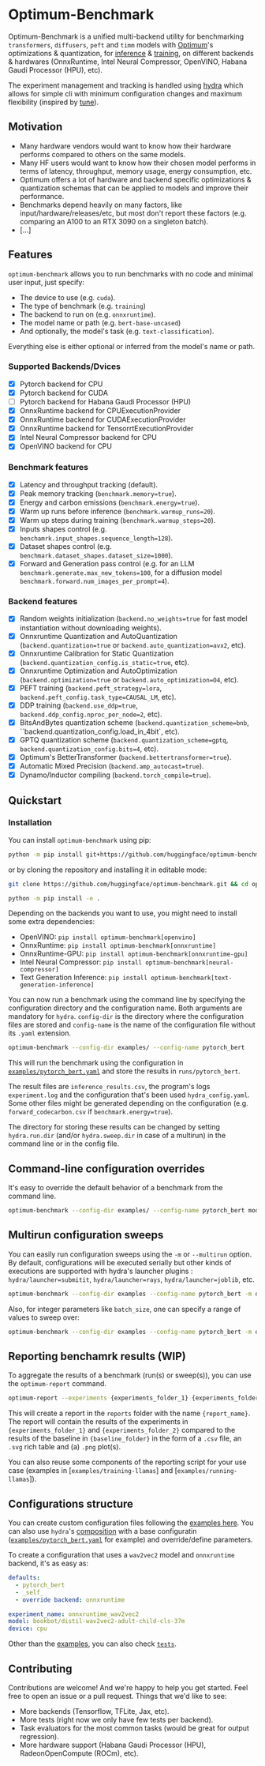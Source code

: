 # Optimum-Benchmark

Optimum-Benchmark is a unified multi-backend utility for benchmarking `transformers`, `diffusers`, `peft` and `timm` models with [Optimum](https://github.com/huggingface/optimum)'s optimizations & quantization, for [inference](https://github.com/huggingface/optimum#accelerated-inference) & [training](https://github.com/huggingface/optimum#accelerated-training), on different backends & hardwares (OnnxRuntime, Intel Neural Compressor, OpenVINO, Habana Gaudi Processor (HPU), etc).

The experiment management and tracking is handled using [hydra](https://hydra.cc/) which allows for simple cli with minimum configuration changes and maximum flexibility (inspired by [tune](https://github.com/huggingface/tune)).

## Motivation

- Many hardware vendors would want to know how their hardware performs compared to others on the same models.
- Many HF users would want to know how their chosen model performs in terms of latency, throughput, memory usage, energy consumption, etc.
- Optimum offers a lot of hardware and backend specific optimizations & quantization schemas that can be applied to models and improve their performance.
- Benchmarks depend heavily on many factors, like input/hardware/releases/etc, but most don't report these factors (e.g. comparing an A100 to an RTX 3090 on a singleton batch).
- [...]

## Features

`optimum-benchmark` allows you to run benchmarks with no code and minimal user input, just specify:

- The device to use (e.g. `cuda`).
- The type of benchmark (e.g. `training`)
- The backend to run on (e.g. `onnxruntime`).
- The model name or path (e.g. `bert-base-uncased`)
- And optionally, the model's task (e.g. `text-classification`).

Everything else is either optional or inferred from the model's name or path.

### Supported Backends/Dvices

- [x] Pytorch backend for CPU
- [x] Pytorch backend for CUDA
- [ ] Pytorch backend for Habana Gaudi Processor (HPU)
- [x] OnnxRuntime backend for CPUExecutionProvider
- [x] OnnxRuntime backend for CUDAExecutionProvider
- [x] OnnxRuntime backend for TensorrtExecutionProvider
- [x] Intel Neural Compressor backend for CPU
- [x] OpenVINO backend for CPU

### Benchmark features

- [x] Latency and throughput tracking (default).
- [x] Peak memory tracking (`benchmark.memory=true`).
- [x] Energy and carbon emissions (`benchmark.energy=true`).
- [x] Warm up runs before inference (`benchmark.warmup_runs=20`).
- [x] Warm up steps during training (`benchmark.warmup_steps=20`).
- [x] Inputs shapes control (e.g. `benchamrk.input_shapes.sequence_length=128`).
- [x] Dataset shapes control (e.g. `benchmark.dataset_shapes.dataset_size=1000`).
- [x] Forward and Generation pass control (e.g. for an LLM `benchmark.generate.max_new_tokens=100`, for a diffusion model `benchmark.forward.num_images_per_prompt=4`).

### Backend features

- [x] Random weights initialization (`backend.no_weights=true` for fast model instantiation without downloading weights).
- [x] Onnxruntime Quantization and AutoQuantization (`backend.quantization=true` or `backend.auto_quantization=avx2`, etc).
- [x] Onnxruntime Calibration for Static Quantization (`backend.quantization_config.is_static=true`, etc).
- [x] Onnxruntime Optimization and AutoOptimization (`backend.optimization=true` or `backend.auto_optimization=O4`, etc).
- [x] PEFT training (`backend.peft_strategy=lora`, `backend.peft_config.task_type=CAUSAL_LM`, etc).
- [x] DDP training (`backend.use_ddp=true`, `backend.ddp_config.nproc_per_node=2`, etc).
- [x] BitsAndBytes quantization scheme (`backend.quantization_scheme=bnb`, ``backend.quantization_config.load_in_4bit`, etc).
- [x] GPTQ quantization scheme (`backend.quantization_scheme=gptq`, `backend.quantization_config.bits=4`, etc).
- [x] Optimum's BetterTransformer (`backend.bettertransformer=true`).
- [x] Automatic Mixed Precision (`backend.amp_autocast=true`).
- [x] Dynamo/Inductor compiling (`backend.torch_compile=true`).

## Quickstart

### Installation

You can install `optimum-benchmark` using pip:

```bash
python -m pip install git+https://github.com/huggingface/optimum-benchmark.git
```

or by cloning the repository and installing it in editable mode:

```bash
git clone https://github.com/huggingface/optimum-benchmark.git && cd optimum-benchmark

python -m pip install -e .
```

Depending on the backends you want to use, you might need to install some extra dependencies:

- OpenVINO: `pip install optimum-benchmark[openvino]`
- OnnxRuntime: `pip install optimum-benchmark[onnxruntime]`
- OnnxRuntime-GPU: `pip install optimum-benchmark[onnxruntime-gpu]`
- Intel Neural Compressor: `pip install optimum-benchmark[neural-compressor]`
- Text Generation Inference: `pip install optimum-benchmark[text-generation-inference]`

You can now run a benchmark using the command line by specifying the configuration directory and the configuration name. Both arguments are mandatory for `hydra`. `config-dir` is the directory where the configuration files are stored and `config-name` is the name of the configuration file without its `.yaml` extension.

```bash
optimum-benchmark --config-dir examples/ --config-name pytorch_bert
```

This will run the benchmark using the configuration in [`examples/pytorch_bert.yaml`](examples/pytorch_bert.yaml) and store the results in `runs/pytorch_bert`.

The result files are `inference_results.csv`, the program's logs `experiment.log` and the configuration that's been used `hydra_config.yaml`. Some other files might be generated depending on the configuration (e.g. `forward_codecarbon.csv` if `benchmark.energy=true`).

The directory for storing these results can be changed by setting `hydra.run.dir` (and/or `hydra.sweep.dir` in case of a multirun) in the command line or in the config file.

## Command-line configuration overrides

It's easy to override the default behavior of a benchmark from the command line.

```bash
optimum-benchmark --config-dir examples/ --config-name pytorch_bert model=gpt2 device=cuda:1
```

## Multirun configuration sweeps

You can easily run configuration sweeps using the `-m` or `--multirun` option. By default, configurations will be executed serially but other kinds of executions are supported with hydra's launcher plugins : `hydra/launcher=submitit`, `hydra/launcher=rays`, `hydra/launcher=joblib`, etc.

```bash
optimum-benchmark --config-dir examples --config-name pytorch_bert -m device=cpu,cuda
```

Also, for integer parameters like `batch_size`, one can specify a range of values to sweep over:

```bash
optimum-benchmark --config-dir examples --config-name pytorch_bert -m device=cpu,cuda benchmark.input_shapes.batch_size='range(1,10,step=2)'
```

## Reporting benchamrk results (WIP)

To aggregate the results of a benchmark (run(s) or sweep(s)), you can use the `optimum-report` command.

```bash
optimum-report --experiments {experiments_folder_1} {experiments_folder_2} --baseline {baseline_folder} --report-name {report_name}
```

This will create a report in the `reports` folder with the name `{report_name}`. The report will contain the results of the experiments in `{experiments_folder_1}` and `{experiments_folder_2}` compared to the results of the baseline in `{baseline_folder}` in the form of a `.csv` file, an `.svg` rich table and (a) `.png` plot(s).

You can also reuse some components of the reporting script for your use case (examples in [`examples/training-llamas`] and [`examples/running-llamas`]).

## Configurations structure

You can create custom configuration files following the [examples here](examples).
You can also use `hydra`'s [composition](https://hydra.cc/docs/0.11/tutorial/composition/) with a base configuratin ([`examples/pytorch_bert.yaml`](examples/pytorch_bert.yaml) for example) and override/define parameters.

To create a configuration that uses a `wav2vec2` model and `onnxruntime` backend, it's as easy as:

```yaml
defaults:
  - pytorch_bert
  - _self_
  - override backend: onnxruntime

experiment_name: onnxruntime_wav2vec2
model: bookbot/distil-wav2vec2-adult-child-cls-37m
device: cpu
```

Other than the [examples](examples), you can also check [`tests`](tests/configs/).

## Contributing

Contributions are welcome! And we're happy to help you get started. Feel free to open an issue or a pull request.
Things that we'd like to see:

- More backends (Tensorflow, TFLite, Jax, etc).
- More tests (right now we only have few tests per backend).
- Task evaluators for the most common tasks (would be great for output regression).
- More hardware support (Habana Gaudi Processor (HPU), RadeonOpenCompute (ROCm), etc).
